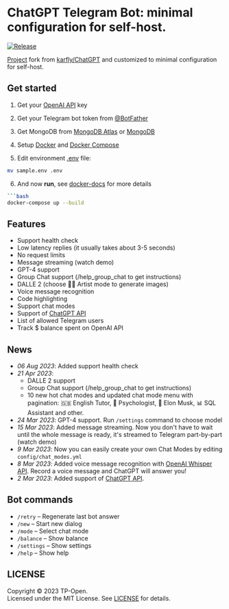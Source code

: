 # ChatGPT Telegram Bot: minimal configuration for self-host.
[![Release](https://github.com/tp-open/chatgpt-telegram-bot/actions/workflows/release.yml/badge.svg)](https://github.com/tp-open/chatgpt-telegram-bot/actions/workflows/release.yml)

[Project](https://github.com/tp-open/chatgpt-telegram-bot) fork from [karfly/ChatGPT](https://github.com/karfly/chatgpt_telegram_bot) and customized to minimal configuration for self-host.

## Get started
1. Get your [OpenAI API](https://openai.com/api/) key

2. Get your Telegram bot token from [@BotFather](https://t.me/BotFather)

3. Get MongoDB from [MongoDB Atlas](https://www.mongodb.com/cloud/atlas) or [MongoDB](https://www.mongodb.com/try/download/community)
4. Setup [Docker](https://docs.docker.com/engine/install/) and [Docker Compose](https://docs.docker.com/compose/install/)
5. Edit environment [.env](sample.env) file:
```bash
mv sample.env .env
```
6. And now **run**, see [docker-docs](docs/docker-readme.md) for more details
```bash
```bash
docker-compose up --build
```


## Features
- Support health check 
- Low latency replies (it usually takes about 3-5 seconds)
- No request limits
- Message streaming (watch demo)
- GPT-4 support
- Group Chat support (/help_group_chat to get instructions)
- DALLE 2 (choose 👩‍🎨 Artist mode to generate images)
- Voice message recognition
- Code highlighting
- Support chat modes
- Support of [ChatGPT API](https://platform.openai.com/docs/guides/chat/introduction)
- List of allowed Telegram users
- Track $ balance spent on OpenAI API

## News
- *06 Aug 2023*: Added support health check
- *21 Apr 2023*:
    - DALLE 2 support
    - Group Chat support (/help_group_chat to get instructions)
    - 10 new hot chat modes and updated chat mode menu with pagination: 🇬🇧 English Tutor, 🧠 Psychologist, 🚀 Elon Musk, 📊 SQL Assistant and other.
- *24 Mar 2023*: GPT-4 support. Run `/settings` command to choose model
- *15 Mar 2023*: Added message streaming. Now you don't have to wait until the whole message is ready, it's streamed to Telegram part-by-part (watch demo)
- *9 Mar 2023*: Now you can easily create your own Chat Modes by editing `config/chat_modes.yml`
- *8 Mar 2023*: Added voice message recognition with [OpenAI Whisper API](https://openai.com/blog/introducing-chatgpt-and-whisper-apis). Record a voice message and ChatGPT will answer you!
- *2 Mar 2023*: Added support of [ChatGPT API](https://platform.openai.com/docs/guides/chat/introduction).

## Bot commands
- `/retry` – Regenerate last bot answer
- `/new` – Start new dialog
- `/mode` – Select chat mode
- `/balance` – Show balance
- `/settings` – Show settings
- `/help` – Show help

## LICENSE
Copyright © 2023 TP-Open.  
Licensed under the MIT License. See [LICENSE](LICENSE) for details.